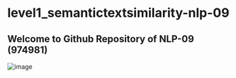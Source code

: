 # level1_semantictextsimilarity-nlp-09

## Welcome to Github Repository of NLP-09 (974981)

![image](https://user-images.githubusercontent.com/79522982/230542766-8d98fc69-eba9-44ad-8234-bc89aa67d80d.png)

